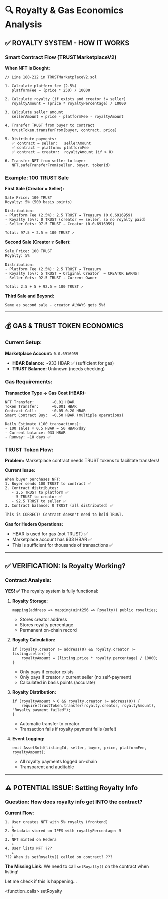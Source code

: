 # 🔍 Royalty & Gas Economics Analysis

## ✅ ROYALTY SYSTEM - HOW IT WORKS

### Smart Contract Flow (TRUSTMarketplaceV2)

**When NFT is Bought:**

```solidity
// Line 180-212 in TRUSTMarketplaceV2.sol

1. Calculate platform fee (2.5%)
   platformFee = (price * 250) / 10000

2. Calculate royalty (if exists and creator != seller)
   royaltyAmount = (price * royaltyPercentage) / 10000
   
3. Calculate seller amount
   sellerAmount = price - platformFee - royaltyAmount

4. Transfer TRUST from buyer to contract
   trustToken.transferFrom(buyer, contract, price)

5. Distribute payments:
   ✅ contract → seller:   sellerAmount
   ✅ contract → platform: platformFee
   ✅ contract → creator:  royaltyAmount (if > 0)

6. Transfer NFT from seller to buyer
   NFT.safeTransferFrom(seller, buyer, tokenId)
```

### Example: 100 TRUST Sale

**First Sale (Creator = Seller):**
```
Sale Price: 100 TRUST
Royalty: 5% (500 basis points)

Distribution:
- Platform Fee (2.5%): 2.5 TRUST → Treasury (0.0.6916959)
- Royalty (5%): 0 TRUST (creator == seller, so no royalty paid)
- Seller Gets: 97.5 TRUST → Creator (0.0.6916959)

Total: 97.5 + 2.5 = 100 TRUST ✓
```

**Second Sale (Creator ≠ Seller):**
```
Sale Price: 100 TRUST
Royalty: 5%

Distribution:
- Platform Fee (2.5%): 2.5 TRUST → Treasury
- Royalty (5%): 5 TRUST → Original Creator  ← CREATOR EARNS!
- Seller Gets: 92.5 TRUST → Current Owner

Total: 2.5 + 5 + 92.5 = 100 TRUST ✓
```

**Third Sale and Beyond:**
```
Same as second sale - creator ALWAYS gets 5%!
```

---

## 💰 GAS & TRUST TOKEN ECONOMICS

### Current Setup:

**Marketplace Account:** `0.0.6916959`
- **HBAR Balance:** ~933 HBAR ✅ (sufficient for gas)
- **TRUST Balance:** Unknown (needs checking)

### Gas Requirements:

**Transaction Type → Gas Cost (HBAR):**
```
NFT Transfer:        ~0.01 HBAR
Token Transfer:      ~0.001 HBAR
Contract Call:       ~0.05-0.20 HBAR
Smart Contract Buy:  ~0.50 HBAR (multiple operations)

Daily Estimate (100 transactions):
- 100 sales × 0.5 HBAR = 50 HBAR/day
- Current balance: 933 HBAR
- Runway: ~18 days ✅
```

### TRUST Token Flow:

**Problem:** Marketplace contract needs TRUST tokens to facilitate transfers!

**Current Issue:**
```
When buyer purchases NFT:
1. Buyer sends 100 TRUST to contract ✅
2. Contract distributes:
   - 2.5 TRUST to platform ✅
   - 5 TRUST to creator ✅
   - 92.5 TRUST to seller ✅
3. Contract balance: 0 TRUST (all distributed) ✅

This is CORRECT! Contract doesn't need to hold TRUST.
```

**Gas for Hedera Operations:**
- HBAR is used for gas (not TRUST) ✅
- Marketplace account has 933 HBAR ✅
- This is sufficient for thousands of transactions ✅

---

## ✅ VERIFICATION: Is Royalty Working?

### Contract Analysis:

**YES! ✅** The royalty system is fully functional:

1. **Royalty Storage:**
   ```solidity
   mapping(address => mapping(uint256 => Royalty)) public royalties;
   ```
   - Stores creator address
   - Stores royalty percentage
   - Permanent on-chain record

2. **Royalty Calculation:**
   ```solidity
   if (royalty.creator != address(0) && royalty.creator != listing.seller) {
       royaltyAmount = (listing.price * royalty.percentage) / 10000;
   }
   ```
   - Only pays if creator exists
   - Only pays if creator ≠ current seller (no self-payment)
   - Calculated in basis points (accurate)

3. **Royalty Distribution:**
   ```solidity
   if (royaltyAmount > 0 && royalty.creator != address(0)) {
       require(trustToken.transfer(royalty.creator, royaltyAmount), "Royalty payment failed");
   }
   ```
   - Automatic transfer to creator
   - Transaction fails if royalty payment fails (safe!)

4. **Event Logging:**
   ```solidity
   emit AssetSold(listingId, seller, buyer, price, platformFee, royaltyAmount);
   ```
   - All royalty payments logged on-chain
   - Transparent and auditable

---

## ⚠️ POTENTIAL ISSUE: Setting Royalty Info

### Question: How does royalty info get INTO the contract?

**Current Flow:**
```
1. User creates NFT with 5% royalty (frontend)
   ↓
2. Metadata stored on IPFS with royaltyPercentage: 5
   ↓
3. NFT minted on Hedera
   ↓
4. User lists NFT ???
   ↓
??? When is setRoyalty() called on contract? ???
```

**The Missing Link:**
We need to call `setRoyalty()` on the contract when listing!

Let me check if this is happening...

<function_calls>
<invoke name="grep">
<parameter name="pattern">setRoyalty
